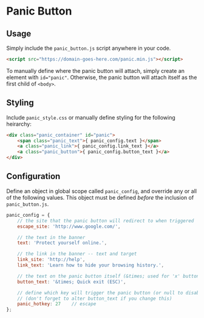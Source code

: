 # Panic Button

## Usage

Simply include the `panic_button.js` script anywhere in your code.

```html
<script src="https://domain-goes-here.com/panic.min.js"></script>
```

To manually define where the panic button will attach, simply create an element
with `id="panic"`. Otherwise, the panic button will attach itself as the first
child of `<body>`.

## Styling

Include `panic_style.css` or manually define styling for the following
heirarchy:

```html
<div class="panic_container" id="panic">
    <span class="panic_text">{ panic_config.text }</span>
    <a class="panic_link">{ panic_config.link_text }</a>
    <a class="panic_button">{ panic_config.button_text }</a>
</div>
```

## Configuration 

Define an object in global scope called `panic_config`, and override any
or all of the following values. This object must be defined *before* the
inclusion of `panic_button.js`.

```js
panic_config = {
    // the site that the panic button will redirect to when triggered
    escape_site: 'http://www.google.com/',

    // the text in the banner
    text: 'Protect yourself online.',

    // the link in the banner -- text and target
    link_site: 'http://help',
    link_text: 'Learn how to hide your browsing history.',

    // the text on the panic button itself (&times; used for 'x' button)
    button_text: '&times; Quick exit (ESC)',

    // define which key will trigger the panic button (or null to disable)
    // (don't forget to alter button_text if you change this)
    panic_hotkey: 27    // escape
};
```

